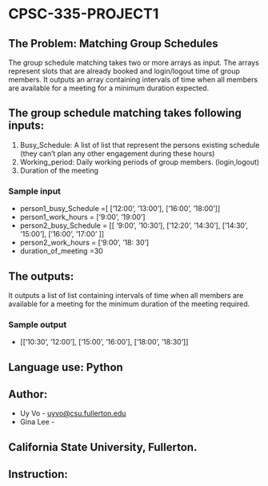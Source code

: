 # CPSC-335-PROJECT1
## The Problem: Matching Group Schedules

The group schedule matching takes two or more arrays as input. The arrays represent slots that are
already booked and login/logout time of group members. It outputs an array containing intervals of
time when all members are available for a meeting for a minimum duration expected.

## The group schedule matching takes following inputs:
1. Busy_Schedule: A list of list that represent the persons existing schedule (they can’t plan any
other engagement during these hours)
1. Working_period: Daily working periods of group members. (login,logout)
1. Duration of the meeting
### Sample input
- person1_busy_Schedule =[ [’12:00’, ’13:00’], [’16:00’, ’18:00’]]
- person1_work_hours = [‘9:00’, ’19:00’]
- person2_busy_Schedule = [[ ‘9:00’, ’10:30’], [’12:20’, ’14:30’], [’14:30’, ’15:00’], [’16:00’, ’17:00’ ]]
- person2_work_hours = [‘9:00’, ’18: 30’]
- duration_of_meeting =30

## The outputs:
It outputs a list of list containing intervals of time when all members are available for a meeting for the minimum duration of the meeting required.
### Sample output
- [[’10:30’, ’12:00’], [’15:00’, ’16:00’], [’18:00’, ’18:30’]]

## Language use: Python

## Author: 
- Uy Vo - uyvo@csu.fullerton.edu
- Gina Lee - 
## California State University, Fullerton.

## Instruction:
